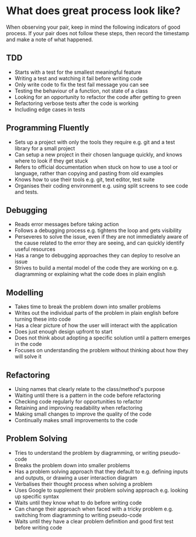 # What does great process look like?

When observing your pair, keep in mind the following indicators of good process. If your pair does not follow these steps, then record the timestamp and make a note of what happened.

## TDD
- Starts with a test for the smallest meaningful feature
- Writing a test and watching it fail before writing code
- Only write code to fix the test fail message you can see
- Testing the behaviour of a function, not state of a class
- Looking for an opportunity to refactor the code after getting to green
- Refactoring verbose tests after the code is working
- Including edge cases in tests

## Programming Fluently
- Sets up a project with only the tools they require e.g. git and a test library for a small project
- Can setup a new project in their chosen language quickly, and knows where to look if they get stuck
- Refers to official documentation when stuck on how to use a tool or language, rather than copying and pasting from old examples
- Knows how to use their tools e.g. git, text editor, test suite
- Organises their coding environment e.g. using split screens to see code and tests.

## Debugging
- Reads error messages before taking action
- Follows a debugging process e.g. tightens the loop and gets visibility
- Perseveres to solve the issue, even if they are not immediately aware of the cause
related to the error they are seeing, and can quickly identify useful resources
- Has a range to debugging approaches they can deploy to resolve an issue
- Strives to build a mental model of the code they are working on e.g. diagramming or explaining what the code does in plain english

## Modelling
- Takes time to break the problem down into smaller problems
- Writes out the individual parts of the problem in plain english before turning these into code
- Has a clear picture of how the user will interact with the application
- Does just enough design upfront to start
- Does not think about adopting a specific solution until a pattern emerges in the code
- Focuses on understanding the problem without thinking about how they will solve it

## Refactoring
- Using names that clearly relate to the class/method's purpose
- Waiting until there is a pattern in the code before refactoring
- Checking code regularly for opportunities to refactor
- Retaining and improving readability when refactoring
- Making small changes to improve the quality of the code
- Continually makes small improvements to the code

## Problem Solving
- Tries to understand the problem by diagramming, or writing pseudo-code
- Breaks the problem down into smaller problems
- Has a problem solving approach that they default to e.g. defining inputs and outputs, or drawing a user interaction diagram
- Verbalises their thought process when solving a problem
- Uses Google to supplement their problem solving approach e.g. looking up specific syntax
- Waits until they know what to do before writing code
- Can change their approach when faced with a tricky problem e.g. switching from diagramming to writing pseudo-code
- Waits until they have a clear problem definition and good first test before writing code
